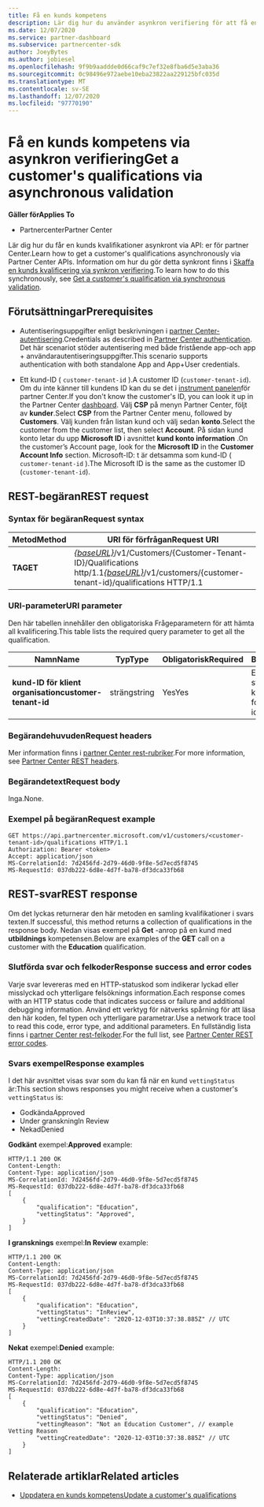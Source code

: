 ```yaml
---
title: Få en kunds kompetens
description: Lär dig hur du använder asynkron verifiering för att få en kund kvalificering via API för partner Center. Partner kan använda detta för att validera utbildnings kunder.
ms.date: 12/07/2020
ms.service: partner-dashboard
ms.subservice: partnercenter-sdk
author: JoeyBytes
ms.author: jobiesel
ms.openlocfilehash: 9f9b9aaddde0d66caf9c7ef32e8fba6d5e3aba36
ms.sourcegitcommit: 0c98496e972aebe10eba23822aa229125bfc035d
ms.translationtype: MT
ms.contentlocale: sv-SE
ms.lasthandoff: 12/07/2020
ms.locfileid: "97770190"
---
```

# <a name="get-a-customers-qualifications-via-asynchronous-validation"></a><span data-ttu-id="95907-104">Få en kunds kompetens via asynkron verifiering</span><span class="sxs-lookup"><span data-stu-id="95907-104">Get a customer's qualifications via asynchronous validation</span></span>

<span data-ttu-id="95907-105">**Gäller för**</span><span class="sxs-lookup"><span data-stu-id="95907-105">**Applies To**</span></span>

- <span data-ttu-id="95907-106">Partnercenter</span><span class="sxs-lookup"><span data-stu-id="95907-106">Partner Center</span></span>

<span data-ttu-id="95907-107">Lär dig hur du får en kunds kvalifikationer asynkront via API: er för partner Center.</span><span class="sxs-lookup"><span data-stu-id="95907-107">Learn how to get a customer's qualifications asynchronously via Partner Center APIs.</span></span> <span data-ttu-id="95907-108">Information om hur du gör detta synkront finns i [Skaffa en kunds kvalificering via synkron verifiering](get-customer-qualification-synchronous.md).</span><span class="sxs-lookup"><span data-stu-id="95907-108">To learn how to do this synchronously, see [Get a customer's qualification via synchronous validation](get-customer-qualification-synchronous.md).</span></span>

## <a name="prerequisites"></a><span data-ttu-id="95907-109">Förutsättningar</span><span class="sxs-lookup"><span data-stu-id="95907-109">Prerequisites</span></span>

- <span data-ttu-id="95907-110">Autentiseringsuppgifter enligt beskrivningen i [partner Center-autentisering](partner-center-authentication.md).</span><span class="sxs-lookup"><span data-stu-id="95907-110">Credentials as described in [Partner Center authentication](partner-center-authentication.md).</span></span> <span data-ttu-id="95907-111">Det här scenariot stöder autentisering med både fristående app-och app + användarautentiseringsuppgifter.</span><span class="sxs-lookup"><span data-stu-id="95907-111">This scenario supports authentication with both standalone App and App+User credentials.</span></span>

- <span data-ttu-id="95907-112">Ett kund-ID ( `customer-tenant-id` ).</span><span class="sxs-lookup"><span data-stu-id="95907-112">A customer ID (`customer-tenant-id`).</span></span> <span data-ttu-id="95907-113">Om du inte känner till kundens ID kan du se det i [instrument panelen](https://partner.microsoft.com/dashboard)för partner Center.</span><span class="sxs-lookup"><span data-stu-id="95907-113">If you don't know the customer's ID, you can look it up in the Partner Center [dashboard](https://partner.microsoft.com/dashboard).</span></span> <span data-ttu-id="95907-114">Välj **CSP** på menyn Partner Center, följt av **kunder**.</span><span class="sxs-lookup"><span data-stu-id="95907-114">Select **CSP** from the Partner Center menu, followed by **Customers**.</span></span> <span data-ttu-id="95907-115">Välj kunden från listan kund och välj sedan **konto**.</span><span class="sxs-lookup"><span data-stu-id="95907-115">Select the customer from the customer list, then select **Account**.</span></span> <span data-ttu-id="95907-116">På sidan kund konto letar du upp **Microsoft ID** i avsnittet **kund konto information** .</span><span class="sxs-lookup"><span data-stu-id="95907-116">On the customer’s Account page, look for the **Microsoft ID** in the **Customer Account Info** section.</span></span> <span data-ttu-id="95907-117">Microsoft-ID: t är detsamma som kund-ID ( `customer-tenant-id` ).</span><span class="sxs-lookup"><span data-stu-id="95907-117">The Microsoft ID is the same as the customer ID  (`customer-tenant-id`).</span></span>

## <a name="rest-request"></a><span data-ttu-id="95907-118">REST-begäran</span><span class="sxs-lookup"><span data-stu-id="95907-118">REST request</span></span>

### <a name="request-syntax"></a><span data-ttu-id="95907-119">Syntax för begäran</span><span class="sxs-lookup"><span data-stu-id="95907-119">Request syntax</span></span>

| <span data-ttu-id="95907-120">Metod</span><span class="sxs-lookup"><span data-stu-id="95907-120">Method</span></span>  | <span data-ttu-id="95907-121">URI för förfrågan</span><span class="sxs-lookup"><span data-stu-id="95907-121">Request URI</span></span>                                                                                          |
|---------|------------------------------------------------------------------------------------------------------|
| <span data-ttu-id="95907-122">**TA**</span><span class="sxs-lookup"><span data-stu-id="95907-122">**GET**</span></span> | <span data-ttu-id="95907-123">[*{baseURL}*](partner-center-rest-urls.md)/v1/Customers/{Customer-Tenant-ID}/Qualifications http/1.1</span><span class="sxs-lookup"><span data-stu-id="95907-123">[*{baseURL}*](partner-center-rest-urls.md)/v1/customers/{customer-tenant-id}/qualifications HTTP/1.1</span></span> |

### <a name="uri-parameter"></a><span data-ttu-id="95907-124">URI-parameter</span><span class="sxs-lookup"><span data-stu-id="95907-124">URI parameter</span></span>

<span data-ttu-id="95907-125">Den här tabellen innehåller den obligatoriska Frågeparametern för att hämta all kvalificering.</span><span class="sxs-lookup"><span data-stu-id="95907-125">This table lists the required query parameter to get all the qualification.</span></span>

| <span data-ttu-id="95907-126">Namn</span><span class="sxs-lookup"><span data-stu-id="95907-126">Name</span></span>               | <span data-ttu-id="95907-127">Typ</span><span class="sxs-lookup"><span data-stu-id="95907-127">Type</span></span>   | <span data-ttu-id="95907-128">Obligatorisk</span><span class="sxs-lookup"><span data-stu-id="95907-128">Required</span></span> | <span data-ttu-id="95907-129">Beskrivning</span><span class="sxs-lookup"><span data-stu-id="95907-129">Description</span></span>                                           |
|--------------------|--------|----------|-------------------------------------------------------|
| <span data-ttu-id="95907-130">**kund-ID för klient organisation**</span><span class="sxs-lookup"><span data-stu-id="95907-130">**customer-tenant-id**</span></span> | <span data-ttu-id="95907-131">sträng</span><span class="sxs-lookup"><span data-stu-id="95907-131">string</span></span> | <span data-ttu-id="95907-132">Yes</span><span class="sxs-lookup"><span data-stu-id="95907-132">Yes</span></span>      | <span data-ttu-id="95907-133">En GUID-formaterad sträng som identifierar kunden.</span><span class="sxs-lookup"><span data-stu-id="95907-133">A GUID-formatted string that identifies the customer.</span></span> |

### <a name="request-headers"></a><span data-ttu-id="95907-134">Begärandehuvuden</span><span class="sxs-lookup"><span data-stu-id="95907-134">Request headers</span></span>

<span data-ttu-id="95907-135">Mer information finns i [partner Center rest-rubriker](headers.md).</span><span class="sxs-lookup"><span data-stu-id="95907-135">For more information, see [Partner Center REST headers](headers.md).</span></span>

### <a name="request-body"></a><span data-ttu-id="95907-136">Begärandetext</span><span class="sxs-lookup"><span data-stu-id="95907-136">Request body</span></span>

<span data-ttu-id="95907-137">Inga.</span><span class="sxs-lookup"><span data-stu-id="95907-137">None.</span></span>

### <a name="request-example"></a><span data-ttu-id="95907-138">Exempel på begäran</span><span class="sxs-lookup"><span data-stu-id="95907-138">Request example</span></span>

```http
GET https://api.partnercenter.microsoft.com/v1/customers/<customer-tenant-id>/qualifications HTTP/1.1
Authorization: Bearer <token>
Accept: application/json
MS-CorrelationId: 7d2456fd-2d79-46d0-9f8e-5d7ecd5f8745
MS-RequestId: 037db222-6d8e-4d7f-ba78-df3dca33fb68
```

## <a name="rest-response"></a><span data-ttu-id="95907-139">REST-svar</span><span class="sxs-lookup"><span data-stu-id="95907-139">REST response</span></span>

<span data-ttu-id="95907-140">Om det lyckas returnerar den här metoden en samling kvalifikationer i svars texten.</span><span class="sxs-lookup"><span data-stu-id="95907-140">If successful, this method returns a collection of qualifications in the response body.</span></span>  <span data-ttu-id="95907-141">Nedan visas exempel på **Get** -anrop på en kund med **utbildnings** kompetensen.</span><span class="sxs-lookup"><span data-stu-id="95907-141">Below are examples of the **GET** call on a customer with the **Education** qualification.</span></span>

### <a name="response-success-and-error-codes"></a><span data-ttu-id="95907-142">Slutförda svar och felkoder</span><span class="sxs-lookup"><span data-stu-id="95907-142">Response success and error codes</span></span>

<span data-ttu-id="95907-143">Varje svar levereras med en HTTP-statuskod som indikerar lyckad eller misslyckad och ytterligare felsöknings information.</span><span class="sxs-lookup"><span data-stu-id="95907-143">Each response comes with an HTTP status code that indicates success or failure and additional debugging information.</span></span> <span data-ttu-id="95907-144">Använd ett verktyg för nätverks spårning för att läsa den här koden, fel typen och ytterligare parametrar.</span><span class="sxs-lookup"><span data-stu-id="95907-144">Use a network trace tool to read this code, error type, and additional parameters.</span></span> <span data-ttu-id="95907-145">En fullständig lista finns i [partner Center rest-felkoder](error-codes.md).</span><span class="sxs-lookup"><span data-stu-id="95907-145">For the full list, see [Partner Center REST error codes](error-codes.md).</span></span>

### <a name="response-examples"></a><span data-ttu-id="95907-146">Svars exempel</span><span class="sxs-lookup"><span data-stu-id="95907-146">Response examples</span></span>

<span data-ttu-id="95907-147">I det här avsnittet visas svar som du kan få när en kund `vettingStatus` är:</span><span class="sxs-lookup"><span data-stu-id="95907-147">This section shows responses you might receive when a customer's `vettingStatus` is:</span></span>

- <span data-ttu-id="95907-148">Godkända</span><span class="sxs-lookup"><span data-stu-id="95907-148">Approved</span></span>
- <span data-ttu-id="95907-149">Under granskning</span><span class="sxs-lookup"><span data-stu-id="95907-149">In Review</span></span>
- <span data-ttu-id="95907-150">Nekad</span><span class="sxs-lookup"><span data-stu-id="95907-150">Denied</span></span>

<span data-ttu-id="95907-151">**Godkänt** exempel:</span><span class="sxs-lookup"><span data-stu-id="95907-151">**Approved** example:</span></span>

```http
HTTP/1.1 200 OK
Content-Length:
Content-Type: application/json
MS-CorrelationId: 7d2456fd-2d79-46d0-9f8e-5d7ecd5f8745
MS-RequestId: 037db222-6d8e-4d7f-ba78-df3dca33fb68
[
    {
        "qualification": "Education",
        "vettingStatus": "Approved",
    }
]

```

<span data-ttu-id="95907-152">**I gransknings** exempel:</span><span class="sxs-lookup"><span data-stu-id="95907-152">**In Review** example:</span></span>

```http
HTTP/1.1 200 OK
Content-Length:
Content-Type: application/json
MS-CorrelationId: 7d2456fd-2d79-46d0-9f8e-5d7ecd5f8745
MS-RequestId: 037db222-6d8e-4d7f-ba78-df3dca33fb68
[
    {
        "qualification": "Education",
        "vettingStatus": "InReview",
        "vettingCreatedDate": "2020-12-03T10:37:38.885Z" // UTC
    }
]

```

<span data-ttu-id="95907-153">**Nekat** exempel:</span><span class="sxs-lookup"><span data-stu-id="95907-153">**Denied** example:</span></span>

```http
HTTP/1.1 200 OK
Content-Length:
Content-Type: application/json
MS-CorrelationId: 7d2456fd-2d79-46d0-9f8e-5d7ecd5f8745
MS-RequestId: 037db222-6d8e-4d7f-ba78-df3dca33fb68
[
    {
        "qualification": "Education",
        "vettingStatus": "Denied",
        "vettingReason": "Not an Education Customer", // example Vetting Reason
        "vettingCreatedDate": "2020-12-03T10:37:38.885Z" // UTC
    }
]

```

## <a name="related-articles"></a><span data-ttu-id="95907-154">Relaterade artiklar</span><span class="sxs-lookup"><span data-stu-id="95907-154">Related articles</span></span>

- [<span data-ttu-id="95907-155">Uppdatera en kunds kompetens</span><span class="sxs-lookup"><span data-stu-id="95907-155">Update a customer's qualifications</span></span>](update-a-customer-s-qualifications.md)